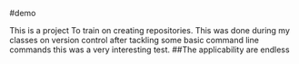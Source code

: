 #demo

This is a project To train on creating repositories.
This was done during my classes on version control after tackling some basic command line commands
this was a very interesting test.
##The applicability are endless
